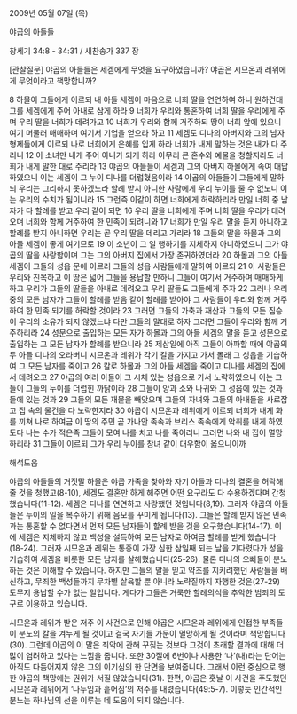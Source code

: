 2009년 05월 07일 (목)

야곱의 아들들



창세기 34:8 - 34:31 / 새찬송가 337 장

[관찰질문]
야곱의 아들들은 세겜에게 무엇을 요구하였습니까?
야곱은 시므온과 레위에게 무엇이라고 책망합니까?

8 하몰이 그들에게 이르되 내 아들 세겜이 마음으로 너희 딸을 연연하여 하니 원하건대 그를 세겜에게 주어 아내로 삼게 하라 9 너희가 우리와 통혼하여 너희 딸을 우리에게 주며 우리 딸을 너희가 데려가고 10 너희가 우리와 함께 거주하되 땅이 너희 앞에 있으니 여기 머물러 매매하며 여기서 기업을 얻으라 하고 
11 세겜도 디나의 아버지와 그의 남자 형제들에게 이르되 나로 너희에게 은혜를 입게 하라 너희가 내게 말하는 것은 내가 다 주리니 12 이 소녀만 내게 주어 아내가 되게 하라 아무리 큰 혼수와 예물을 청할지라도 너희가 내게 말한 대로 주리라 13 야곱의 아들들이 세겜과 그의 아버지 하몰에게 속여 대답하였으니 이는 세겜이 그 누이 디나를 더럽혔음이라 14 야곱의 아들들이 그들에게 말하되 우리는 그리하지 못하겠노라 할례 받지 아니한 사람에게 우리 누이를 줄 수 없노니 이는 우리의 수치가 됨이니라 15 그런즉 이같이 하면 너희에게 허락하리라 만일 너희 중 남자가 다 할례를 받고 우리 같이 되면 16 우리 딸을 너희에게 주며 너희 딸을 우리가 데려오며 너희와 함께 거주하여 한 민족이 되려니와 17 너희가 만일 우리 말을 듣지 아니하고 할례를 받지 아니하면 우리는 곧 우리 딸을 데리고 가리라 18 그들의 말을 하몰과 그의 아들 세겜이 좋게 여기므로 
19 이 소년이 그 일 행하기를 지체하지 아니하였으니 그가 야곱의 딸을 사랑함이며 그는 그의 아버지 집에서 가장 존귀하였더라 20 하몰과 그의 아들 세겜이 그들의 성읍 문에 이르러 그들의 성읍 사람들에게 말하여 이르되 21 이 사람들은 우리와 친목하고 이 땅은 넓어 그들을 용납할 만하니 그들이 여기서 거주하며 매매하게 하고 우리가 그들의 딸들을 아내로 데려오고 우리 딸들도 그들에게 주자 22 그러나 우리 중의 모든 남자가 그들이 할례를 받음 같이 할례를 받아야 그 사람들이 우리와 함께 거주하여 한 민족 되기를 허락할 것이라 23 그러면 그들의 가축과 재산과 그들의 모든 짐승이 우리의 소유가 되지 않겠느냐 다만 그들의 말대로 하자 그러면 그들이 우리와 함께 거주하리라 24 성문으로 출입하는 모든 자가 하몰과 그의 아들 세겜의 말을 듣고 성문으로 출입하는 그 모든 남자가 할례를 받으니라 25 제삼일에 아직 그들이 아파할 때에 야곱의 두 아들 디나의 오라버니 시므온과 레위가 각기 칼을 가지고 가서 몰래 그 성읍을 기습하여 그 모든 남자를 죽이고 26 칼로 하몰과 그의 아들 세겜을 죽이고 디나를 세겜의 집에서 데려오고 27 야곱의 여러 아들이 그 시체 있는 성읍으로 가서 노략하였으니 이는 그들이 그들의 누이를 더럽힌 까닭이라 28 그들이 양과 소와 나귀와 그 성읍에 있는 것과 들에 있는 것과 29 그들의 모든 재물을 빼앗으며 그들의 자녀와 그들의 아내들을 사로잡고 집 속의 물건을 다 노략한지라 30 야곱이 시므온과 레위에게 이르되 너희가 내게 화를 끼쳐 나로 하여금 이 땅의 주민 곧 가나안 족속과 브리스 족속에게 악취를 내게 하였도다 나는 수가 적은즉 그들이 모여 나를 치고 나를 죽이리니 그러면 나와 내 집이 멸망하리라 31 그들이 이르되 그가 우리 누이를 창녀 같이 대우함이 옳으니이까

해석도움





야곱의 아들들의 거짓말  하몰은 야곱 가족을 찾아와 자기 아들과 디나의 결혼을 허락해 줄 것을 청했고(8-10), 세겜도 결혼만 하게 해주면 어떤 요구라도 다 수용하겠다며 간청했습니다(11-12). 세겜은 디나를 연연하고 사랑했던 것입니다(8,19). 그러자 야곱의 아들들은 누이의 일을 복수하기 위해 음모를 꾸미게 됩니다(13). 그들은 할례 받지 않은 민족과는 통혼할 수 없다면서 먼저 모든 남자들이 할례 받을 것을 요구했습니다(14-17). 이에 세겜은 지체하지 않고 백성을 설득하여 모든 남자로 하여금 할례를 받게 했습니다(18-24). 그러자 시므온과 레위는 통증이 가장 심한 삼일째 되는 날을 기다렸다가 성을 기습하여 세겜을 비롯한 모든 남자를 살해했습니다(25-26). 물론 디나의 오빠들이 분노하는 것은 이해할 수 있습니다. 하지만 그들의 말을 믿고 약조를 지키려했던 사람들을 배신하고, 무죄한 백성들까지 무차별 살육할 뿐 아니라 노략질까지 자행한 것은(27-29) 도무지 용납할 수가 없는 일입니다. 게다가 그들은 거룩한 할례의식을 추악한 범죄의 도구로 이용하고 있습니다.   

시므온과 레위가 받은 저주  이 사건으로 인해 야곱은 시므온과 레위에게 인접한 부족들이 분노의 칼을 겨누게 될 것이고 결국 자기들 가문이 멸망하게 될 것이라며 책망합니다(30). 그런데 야곱의 이 말은 죄악에 관해 꾸짖는 것보다 그것이 초래할 결과에 대해 더 많이 염려하고 있다는 느낌을 줍니다. 또한 30절에 6번이나 사용한 ‘나’(내)라는 단어는 아직도 다듬어지지 않은 그의 이기심의 한 단면을 보여줍니다. 그래서 이런 중심으로 행한 야곱의 책망에는 권위가 서질 않았습니다(31). 한편, 야곱은 훗날 이 사건을 주도했던 시므온과 레위에게 ‘나누임과 흩어짐’의 저주를 내렸습니다(49:5-7). 이렇듯 인간적인 분노는 하나님의 선을 이루는 데 도움이 되지 않습니다.